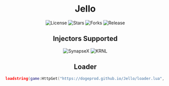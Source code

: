 <h1 align="center">Jello</h1>
<p align="center">
    <img alt="License" src="https://img.shields.io/badge/License-GNU GPL 3.0-blue?style=for-the-badge">
    <img alt="Stars" src="https://img.shields.io/github/stars/DogeProd/Jello?color=blue&style=for-the-badge">
    <img alt="Forks" src="https://img.shields.io/github/forks/DogeProd/Jello?color=blue&style=for-the-badge">
    <img alt="Release" src="https://img.shields.io/github/release/DogeProd/Jello?color=blue&style=for-the-badge">
</p>


<h2 align="center">Injectors Supported</h2>
<p align="center">
    <img alt="SynapseX" src="https://img.shields.io/badge/SYNX-Fully Supported-blue?style=for-the-badge">
    <img alt="KRNL" src="https://img.shields.io/badge/KRNL-Partially Supported-blue?style=for-the-badge">
</p>


<h2 align="center">Loader</h2>

```lua
loadstring(game:HttpGet("https://dogeprod.github.io/Jello/loader.lua", true))()
```
